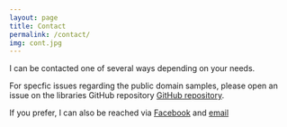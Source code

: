 ```yaml
---
layout: page
title: Contact
permalink: /contact/
img: cont.jpg
---
```



I can be contacted one of several ways depending on your needs.

For specfic issues regarding the public domain samples, please open an issue on the libraries GitHub repository [GitHub repository](https://github.com/publicsamples).

If you prefer, I can also be reached via [Facebook](https://www.facebook.com/ModularSamples) and [email](mailto:modularsamples@gmail.com)